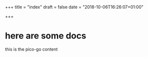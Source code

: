 +++
title = "index"
draft = false
date = "2018-10-06T16:26:07+01:00"

+++

# here are some docs

this is the pico-go content